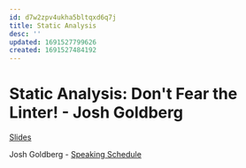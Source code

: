 ```yaml
---
id: d7w2zpv4ukha5bltqxd6q7j
title: Static Analysis
desc: ''
updated: 1691527799626
created: 1691527484192
---
```

# Static Analysis: Don't Fear the Linter! - Josh Goldberg
[Slides](https://onedrive.live.com/view.aspx?resid=D699ACCFCBD51CF5!1028281&ithint=file%2cpptx&authkey=!ACxCyVcuS7lZvSs)

Josh Goldberg - [Speaking Schedule](https://www.joshuakgoldberg.com/speaking/#2023)
